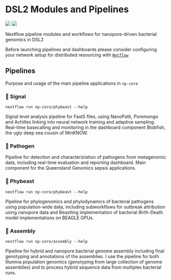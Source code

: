# DSL2 Modules and Pipelines

![](https://img.shields.io/badge/lang-dsl2-41ab5d.svg)
![](https://img.shields.io/badge/version-0.1.0-addd8e.svg)

Nextflow pipeline modules and workflows for nanopore-driven bacterial genomics in DSL2

Before launching pipelines and dashboards please consider configuring your network setup for distributed resourcing with [`Netflow`](https://github.com/np-core/netflow)

## Pipelines

Purpose and usage of the main pipeline applications in `np-core`

### :octopus: Signal

`nextflow run np-core/phybeast --help`

Signal level analysis pipeline for Fast5 files, using NanoPath, Poremongo and Achilles linking into neural network training and adaptive sampling. Real-time basecalling and monitoring in the dashboard component Blobfish, the ugly deep sea cousin of MinKNOW.

### :dragon: Pathogen

Pipeline for detection and characteriziation of pathogens from metagenomic data, including real-time evaluation and reporting dashboard. Main component for the Queensland Genomics sepsis applications.

### :sauropod: Phybeast

`nextflow run np-core/phybeast --help`

Pipeline for phylogenomics and phylodynamics of bacterial pathogens using population-wide data, including subworkflows for outbreak attribution using nanopore data and Beastling implementation of bacterial Birth-Death model implementations on BEAGLE GPUs.

### :crocodile: Assembly

`nextflow run np-core/assembly --help`

Pipeline for hybrid and nanopore  bacterial genome assembly including final genotyping and annotations of the assemblies. I use the pipeline for both Illumina population genomics (genotyping from large collection of genome assemblies) and to process hybrid sequence data from multiplex bacterial runs. 


